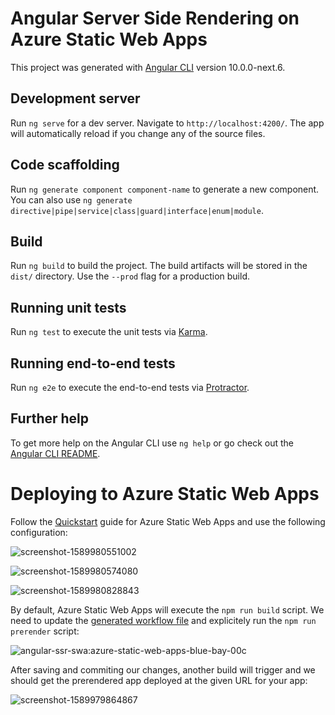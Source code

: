 # Angular Server Side Rendering on Azure Static Web Apps

This project was generated with [Angular CLI](https://github.com/angular/angular-cli) version 10.0.0-next.6.

## Development server

Run `ng serve` for a dev server. Navigate to `http://localhost:4200/`. The app will automatically reload if you change any of the source files.

## Code scaffolding

Run `ng generate component component-name` to generate a new component. You can also use `ng generate directive|pipe|service|class|guard|interface|enum|module`.

## Build

Run `ng build` to build the project. The build artifacts will be stored in the `dist/` directory. Use the `--prod` flag for a production build.

## Running unit tests

Run `ng test` to execute the unit tests via [Karma](https://karma-runner.github.io).

## Running end-to-end tests

Run `ng e2e` to execute the end-to-end tests via [Protractor](http://www.protractortest.org/).

## Further help

To get more help on the Angular CLI use `ng help` or go check out the [Angular CLI README](https://github.com/angular/angular-cli/blob/master/README.md).

# Deploying to Azure Static Web Apps

Follow the [Quickstart](https://bit.ly/2ABy9Cb) guide for Azure Static Web Apps and use the following configuration:

![screenshot-1589980551002](https://user-images.githubusercontent.com/1699357/82451694-a3202000-9aae-11ea-813a-35db0092b9df.png)

![screenshot-1589980574080](https://user-images.githubusercontent.com/1699357/82450911-95b66600-9aad-11ea-96d0-4576ff8ae07f.png)

![screenshot-1589980828843](https://user-images.githubusercontent.com/1699357/82450907-94853900-9aad-11ea-9e52-ee0b9e21b5c1.png)

By default, Azure Static Web Apps will execute the `npm run build` script. We need to update the [generated workflow file](https://github.com/manekinekko/angular-ssr-swa/blob/master/.github/workflows/azure-static-web-apps-blue-bay-00cc1f303.yml#L30) and explicitely run the `npm run prerender` script:

![angular-ssr-swa:azure-static-web-apps-blue-bay-00c](https://user-images.githubusercontent.com/1699357/82451219-f645a300-9aad-11ea-9e26-1db86ecc5aa3.png)

After saving and commiting our changes, another build will trigger and we should get the prerendered app deployed at the given URL for your app:

![screenshot-1589979864867](https://user-images.githubusercontent.com/1699357/82449287-496a2680-9aab-11ea-8c30-a7aa1db82deb.png)



